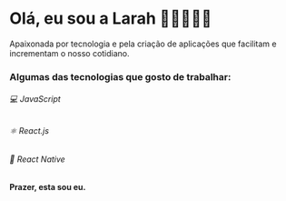 # Olá, eu sou a Larah ✌🏼👩🏻‍💻

Apaixonada por tecnologia e pela criação de aplicações que facilitam e incrementam o nosso cotidiano.

<h3> Algumas das tecnologias que gosto de trabalhar: </h3>

###### 💻 JavaScript
###### ⚛️ React.js
###### :iphone: React Native

<strong> Prazer, esta sou eu. </strong> 
